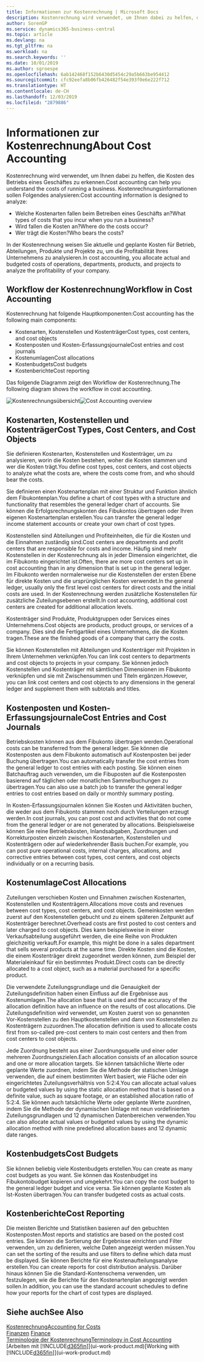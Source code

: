 ```yaml
---
title: Informationen zur Kostenrechnung | Microsoft Docs
description: Kostenrechnung wird verwendet, um Ihnen dabei zu helfen, die Kosten des Betriebs eines Geschäftes zu erkennen.
author: SorenGP
ms.service: dynamics365-business-central
ms.topic: article
ms.devlang: na
ms.tgt_pltfrm: na
ms.workload: na
ms.search.keywords: ''
ms.date: 10/01/2019
ms.author: sgroespe
ms.openlocfilehash: 6ab142468f152b6430d5454c29a5b663be954412
ms.sourcegitcommit: cfc92eefa8b06fb426482f54e393f0e6e222f712
ms.translationtype: HT
ms.contentlocale: de-CH
ms.lasthandoff: 12/03/2019
ms.locfileid: "2879886"
---
```

# <a name="about-cost-accounting"></a><span data-ttu-id="de65e-103">Informationen zur Kostenrechnung</span><span class="sxs-lookup"><span data-stu-id="de65e-103">About Cost Accounting</span></span>
<span data-ttu-id="de65e-104">Kostenrechnung wird verwendet, um Ihnen dabei zu helfen, die Kosten des Betriebs eines Geschäftes zu erkennen.</span><span class="sxs-lookup"><span data-stu-id="de65e-104">Cost accounting can help you understand the costs of running a business.</span></span> <span data-ttu-id="de65e-105">Kostenrechnungsinformationen sollen Folgendes analysieren:</span><span class="sxs-lookup"><span data-stu-id="de65e-105">Cost accounting information is designed to analyze:</span></span>  

-   <span data-ttu-id="de65e-106">Welche Kostenarten fallen beim Betreiben eines Geschäfts an?</span><span class="sxs-lookup"><span data-stu-id="de65e-106">What types of costs that you incur when you run a business?</span></span>  
-   <span data-ttu-id="de65e-107">Wird fallen die Kosten an?</span><span class="sxs-lookup"><span data-stu-id="de65e-107">Where do the costs occur?</span></span>  
-   <span data-ttu-id="de65e-108">Wer trägt die Kosten?</span><span class="sxs-lookup"><span data-stu-id="de65e-108">Who bears the costs?</span></span>  

<span data-ttu-id="de65e-109">In der Kostenrechnung weisen Sie aktuelle und geplante Kosten für Betrieb, Abteilungen, Produkte und Projekte zu, um die Profitabilität Ihres Unternehmens zu analysieren.</span><span class="sxs-lookup"><span data-stu-id="de65e-109">In cost accounting, you allocate actual and budgeted costs of operations, departments, products, and projects to analyze the profitability of your company.</span></span>  

## <a name="workflow-in-cost-accounting"></a><span data-ttu-id="de65e-110">Workflow der Kostenrechnung</span><span class="sxs-lookup"><span data-stu-id="de65e-110">Workflow in Cost Accounting</span></span>  
<span data-ttu-id="de65e-111">Kostenrechnung hat folgende Hauptkomponenten:</span><span class="sxs-lookup"><span data-stu-id="de65e-111">Cost accounting has the following main components:</span></span>  

-   <span data-ttu-id="de65e-112">Kostenarten, Kostenstellen und Kostenträger</span><span class="sxs-lookup"><span data-stu-id="de65e-112">Cost types, cost centers, and cost objects</span></span>  
-   <span data-ttu-id="de65e-113">Kostenposten und Kosten-Erfassungsjournale</span><span class="sxs-lookup"><span data-stu-id="de65e-113">Cost entries and cost journals</span></span>  
-   <span data-ttu-id="de65e-114">Kostenumlagen</span><span class="sxs-lookup"><span data-stu-id="de65e-114">Cost allocations</span></span>  
-   <span data-ttu-id="de65e-115">Kostenbudgets</span><span class="sxs-lookup"><span data-stu-id="de65e-115">Cost budgets</span></span>
-   <span data-ttu-id="de65e-116">Kostenberichte</span><span class="sxs-lookup"><span data-stu-id="de65e-116">Cost reporting</span></span>  

<span data-ttu-id="de65e-117">Das folgende Diagramm zeigt den Workflow der Kostenrechnung.</span><span class="sxs-lookup"><span data-stu-id="de65e-117">The following diagram shows the workflow in cost accounting.</span></span>  

<span data-ttu-id="de65e-118">![Kostenrechnungsübersicht](media/costaccountingoverview.png "CostAccountingOverview")</span><span class="sxs-lookup"><span data-stu-id="de65e-118">![Cost Accounting overview](media/costaccountingoverview.png "CostAccountingOverview")</span></span>  

## <a name="cost-types-cost-centers-and-cost-objects"></a><span data-ttu-id="de65e-119">Kostenarten, Kostenstellen und Kostenträger</span><span class="sxs-lookup"><span data-stu-id="de65e-119">Cost Types, Cost Centers, and Cost Objects</span></span>  
<span data-ttu-id="de65e-120">Sie definieren Kostenarten, Kostenstellen und Kostenträger, um zu analysieren, worin die Kosten bestehen, woher die Kosten stammen und wer die Kosten trägt.</span><span class="sxs-lookup"><span data-stu-id="de65e-120">You define cost types, cost centers, and cost objects to analyze what the costs are, where the costs come from, and who should bear the costs.</span></span>  

<span data-ttu-id="de65e-121">Sie definieren einen Kostenartenplan mit einer Struktur und Funktion ähnlich dem Fibukontenplan.</span><span class="sxs-lookup"><span data-stu-id="de65e-121">You define a chart of cost types with a structure and functionality that resembles the general ledger chart of accounts.</span></span> <span data-ttu-id="de65e-122">Sie können die Erfolgsrechnungskonten des Fibukontos übertragen oder Ihren eigenen Kostenartenplan erstellen.</span><span class="sxs-lookup"><span data-stu-id="de65e-122">You can transfer the general ledger income statement accounts or create your own chart of cost types.</span></span>  

<span data-ttu-id="de65e-123">Kostenstellen sind Abteilungen und Profiteinheiten, die für die Kosten und die Einnahmen zuständig sind.</span><span class="sxs-lookup"><span data-stu-id="de65e-123">Cost centers are departments and profit centers that are responsible for costs and income.</span></span> <span data-ttu-id="de65e-124">Häufig sind mehr Kostenstellen in der Kostenrechnung als in jeder Dimension eingerichtet, die im Fibukonto eingerichtet ist.</span><span class="sxs-lookup"><span data-stu-id="de65e-124">Often, there are more cost centers set up in cost accounting than in any dimension that is set up in the general ledger.</span></span> <span data-ttu-id="de65e-125">Im Fibukonto werden normalerweise nur die Kostenstellen der ersten Ebene für direkte Kosten und die ursprünglichen Kosten verwendet.</span><span class="sxs-lookup"><span data-stu-id="de65e-125">In the general ledger, usually only the first level cost centers for direct costs and the initial costs are used.</span></span> <span data-ttu-id="de65e-126">In der Kostenrechnung werden zusätzliche Kostenstellen für zusätzliche Zuteilungsebenen erstellt.</span><span class="sxs-lookup"><span data-stu-id="de65e-126">In cost accounting, additional cost centers are created for additional allocation levels.</span></span>  

<span data-ttu-id="de65e-127">Kostenträger sind Produkte, Produktgruppen oder Services eines Unternehmens.</span><span class="sxs-lookup"><span data-stu-id="de65e-127">Cost objects are products, product groups, or services of a company.</span></span> <span data-ttu-id="de65e-128">Dies sind die Fertigartikel eines Unternehmens, die die Kosten tragen.</span><span class="sxs-lookup"><span data-stu-id="de65e-128">These are the finished goods of a company that carry the costs.</span></span>  

<span data-ttu-id="de65e-129">Sie können Kostenstellen mit Abteilungen und Kostenträger mit Projekten in Ihrem Unternehmen verknüpfen.</span><span class="sxs-lookup"><span data-stu-id="de65e-129">You can link cost centers to departments and cost objects to projects in your company.</span></span> <span data-ttu-id="de65e-130">Sie können jedoch Kostenstellen und Kostenträger mit sämtlichen Dimensionen im Fibukonto verknüpfen und sie mit Zwischensummen und Titeln ergänzen.</span><span class="sxs-lookup"><span data-stu-id="de65e-130">However, you can link cost centers and cost objects to any dimensions in the general ledger and supplement them with subtotals and titles.</span></span>  

## <a name="cost-entries-and-cost-journals"></a><span data-ttu-id="de65e-131">Kostenposten und Kosten-Erfassungsjournale</span><span class="sxs-lookup"><span data-stu-id="de65e-131">Cost Entries and Cost Journals</span></span>  
<span data-ttu-id="de65e-132">Betriebskosten können aus dem Fibukonto übertragen werden.</span><span class="sxs-lookup"><span data-stu-id="de65e-132">Operational costs can be transferred from the general ledger.</span></span> <span data-ttu-id="de65e-133">Sie können die Kostenposten aus dem Fibukonto automatisch auf Kostenposten bei jeder Buchung übertragen.</span><span class="sxs-lookup"><span data-stu-id="de65e-133">You can automatically transfer the cost entries from the general ledger to cost entries with each posting.</span></span> <span data-ttu-id="de65e-134">Sie können einen Batchauftrag auch verwenden, um die Fibuposten auf die Kostenposten basierend auf täglichen oder monatlichen Sammelbuchungen zu übertragen.</span><span class="sxs-lookup"><span data-stu-id="de65e-134">You can also use a batch job to transfer the general ledger entries to cost entries based on daily or monthly summary posting.</span></span>  

<span data-ttu-id="de65e-135">In Kosten-Erfassungsjournalen können Sie Kosten und Aktivitäten buchen, die weder aus dem Fibukonto stammen noch durch Verteilungen erzeugt werden.</span><span class="sxs-lookup"><span data-stu-id="de65e-135">In cost journals, you can post cost and activities that do not come from the general ledger or are not generated by allocations.</span></span> <span data-ttu-id="de65e-136">Beispielsweise können Sie reine Betriebskosten, Inlandsabgaben, Zuordnungen und Korrekturposten einzeln zwischen Kostenarten, Kostenstellen und Kostenträgern oder auf wiederkehrender Basis buchen.</span><span class="sxs-lookup"><span data-stu-id="de65e-136">For example, you can post pure operational costs, internal charges, allocations, and corrective entries between cost types, cost centers, and cost objects individually or on a recurring basis.</span></span>  

## <a name="cost-allocations"></a><span data-ttu-id="de65e-137">Kostenumlage</span><span class="sxs-lookup"><span data-stu-id="de65e-137">Cost Allocations</span></span>  
<span data-ttu-id="de65e-138">Zuteilungen verschieben Kosten und Einnahmen zwischen Kostenarten, Kostenstellen und Kostenträgern.</span><span class="sxs-lookup"><span data-stu-id="de65e-138">Allocations move costs and revenues between cost types, cost centers, and cost objects.</span></span> <span data-ttu-id="de65e-139">Gemeinkosten werden zuerst auf den Kostenstellen gebucht und zu einem späteren Zeitpunkt auf Kostenträger berechnet.</span><span class="sxs-lookup"><span data-stu-id="de65e-139">Overhead costs are first posted to cost centers and later charged to cost objects.</span></span> <span data-ttu-id="de65e-140">Dies kann beispielsweise in einer Verkaufsabteilung ausgeführt werden, die eine Reihe von Produkten gleichzeitig verkauft.</span><span class="sxs-lookup"><span data-stu-id="de65e-140">For example, this might be done in a sales department that sells several products at the same time.</span></span> <span data-ttu-id="de65e-141">Direkte Kosten sind die Kosten, die einem Kostenträger direkt zugeordnet werden können, zum Beispiel der Materialeinkauf für ein bestimmtes Produkt.</span><span class="sxs-lookup"><span data-stu-id="de65e-141">Direct costs can be directly allocated to a cost object, such as a material purchased for a specific product.</span></span>  

<span data-ttu-id="de65e-142">Die verwendete Zuteilungsgrundlage und die Genauigkeit der Zuteilungsdefinition haben einen Einfluss auf die Ergebnisse aus Kostenumlagen.</span><span class="sxs-lookup"><span data-stu-id="de65e-142">The allocation base that is used and the accuracy of the allocation definition have an influence on the results of cost allocations.</span></span> <span data-ttu-id="de65e-143">Die Zuteilungsdefinition wird verwendet, um Kosten zuerst von so genannten Vor-Kostenstellen zu den Hauptkostenstellen und dann von Kostenstellen zu Kostenträgern zuzuordnen.</span><span class="sxs-lookup"><span data-stu-id="de65e-143">The allocation definition is used to allocate costs first from so-called pre-cost centers to main cost centers and then from cost centers to cost objects.</span></span>  

<span data-ttu-id="de65e-144">Jede Zuordnung besteht aus einer Zuordnungsquelle und einer oder mehreren Zuordnungszielen.</span><span class="sxs-lookup"><span data-stu-id="de65e-144">Each allocation consists of an allocation source and one or more allocation targets.</span></span> <span data-ttu-id="de65e-145">Sie können tatsächliche Werte oder geplante Werte zuordnen, indem Sie die Methode der statischen Umlage verwenden, die auf einem bestimmten Wert basiert, wie Fläche oder ein eingerichtetes Zuteilungsverhältnis von 5:2:4.</span><span class="sxs-lookup"><span data-stu-id="de65e-145">You can allocate actual values or budgeted values by using the static allocation method that is based on a definite value, such as square footage, or an established allocation ratio of 5:2:4.</span></span> <span data-ttu-id="de65e-146">Sie können auch tatsächliche Werte oder geplante Werte zuordnen, indem Sie die Methode der dynamischen Umlage mit neun vordefinierten Zuteilungsgrundlagen und 12 dynamischen Datenbereichen verwenden.</span><span class="sxs-lookup"><span data-stu-id="de65e-146">You can also allocate actual values or budgeted values by using the dynamic allocation method with nine predefined allocation bases and 12 dynamic date ranges.</span></span>  

## <a name="cost-budgets"></a><span data-ttu-id="de65e-147">Kostenbudgets</span><span class="sxs-lookup"><span data-stu-id="de65e-147">Cost Budgets</span></span>  
<span data-ttu-id="de65e-148">Sie können beliebig viele Kostenbudgets erstellen.</span><span class="sxs-lookup"><span data-stu-id="de65e-148">You can create as many cost budgets as you want.</span></span> <span data-ttu-id="de65e-149">Sie können das Kostenbudget ins Fibukontobudget kopieren und umgekehrt.</span><span class="sxs-lookup"><span data-stu-id="de65e-149">You can copy the cost budget to the general ledger budget and vice versa.</span></span> <span data-ttu-id="de65e-150">Sie können geplante Kosten als Ist-Kosten übertragen.</span><span class="sxs-lookup"><span data-stu-id="de65e-150">You can transfer budgeted costs as actual costs.</span></span>  

## <a name="cost-reporting"></a><span data-ttu-id="de65e-151">Kostenberichte</span><span class="sxs-lookup"><span data-stu-id="de65e-151">Cost Reporting</span></span>  
<span data-ttu-id="de65e-152">Die meisten Berichte und Statistiken basieren auf den gebuchten Kostenposten.</span><span class="sxs-lookup"><span data-stu-id="de65e-152">Most reports and statistics are based on the posted cost entries.</span></span> <span data-ttu-id="de65e-153">Sie können die Sortierung der Ergebnisse einrichten und Filter verwenden, um zu definieren, welche Daten angezeigt werden müssen.</span><span class="sxs-lookup"><span data-stu-id="de65e-153">You can set the sorting of the results and use filters to define which data must be displayed.</span></span> <span data-ttu-id="de65e-154">Sie können Berichte für eine Kostenaufteilungsanalyse erstellen.</span><span class="sxs-lookup"><span data-stu-id="de65e-154">You can create reports for cost distribution analysis.</span></span> <span data-ttu-id="de65e-155">Darüber hinaus können Sie die Standard-Kontenschema verwenden, um festzulegen, wie die Berichte für den Kostenartenplan angezeigt werden sollen.</span><span class="sxs-lookup"><span data-stu-id="de65e-155">In addition, you can use the standard account schedules to define how your reports for the chart of cost types are displayed.</span></span>  

## <a name="see-also"></a><span data-ttu-id="de65e-156">Siehe auch</span><span class="sxs-lookup"><span data-stu-id="de65e-156">See Also</span></span>  
 [<span data-ttu-id="de65e-157">Kostenrechnung</span><span class="sxs-lookup"><span data-stu-id="de65e-157">Accounting for Costs</span></span>](finance-manage-cost-accounting.md)  
 <span data-ttu-id="de65e-158">[Finanzen](finance.md) </span><span class="sxs-lookup"><span data-stu-id="de65e-158">[Finance](finance.md) </span></span>  
 [<span data-ttu-id="de65e-159">Terminologie der Kostenrechnung</span><span class="sxs-lookup"><span data-stu-id="de65e-159">Terminology in Cost Accounting</span></span>](finance-terminology-in-cost-accounting.md)  
 <span data-ttu-id="de65e-160">[Arbeiten mit [!INCLUDE[d365fin](includes/d365fin_md.md)]](ui-work-product.md)</span><span class="sxs-lookup"><span data-stu-id="de65e-160">[Working with [!INCLUDE[d365fin](includes/d365fin_md.md)]](ui-work-product.md)</span></span>
